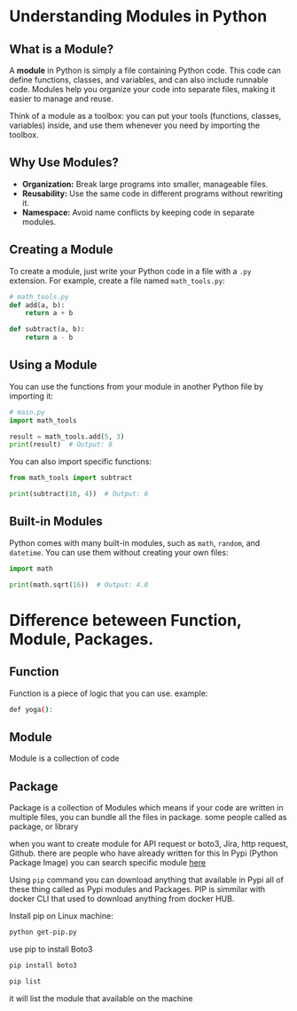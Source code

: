 # Understanding Modules in Python

## What is a Module?

A **module** in Python is simply a file containing Python code. This code can define functions, classes, and variables, and can also include runnable code. Modules help you organize your code into separate files, making it easier to manage and reuse.

Think of a module as a toolbox: you can put your tools (functions, classes, variables) inside, and use them whenever you need by importing the toolbox.

## Why Use Modules?

- **Organization:** Break large programs into smaller, manageable files.
- **Reusability:** Use the same code in different programs without rewriting it.
- **Namespace:** Avoid name conflicts by keeping code in separate modules.

## Creating a Module

To create a module, just write your Python code in a file with a `.py` extension. For example, create a file named `math_tools.py`:

```python
# math_tools.py
def add(a, b):
    return a + b

def subtract(a, b):
    return a - b
```

## Using a Module

You can use the functions from your module in another Python file by importing it:

```python
# main.py
import math_tools

result = math_tools.add(5, 3)
print(result)  # Output: 8
```

You can also import specific functions:

```python
from math_tools import subtract

print(subtract(10, 4))  # Output: 6
```

## Built-in Modules

Python comes with many built-in modules, such as `math`, `random`, and `datetime`. You can use them without creating your own files:

```python
import math

print(math.sqrt(16))  # Output: 4.0
```

# Difference beteween Function, Module, Packages.
## Function
Function is a piece of logic that you can use. example:
```bash
def yoga():
```
## Module
Module is a collection of code 
## Package
Package is a collection of Modules which means if your code are written in multiple files, you can bundle all the files in package. some people called as package, or library

when you want to create module for API request or boto3, Jira, http request, Github. there are people who have already written for this In Pypi (Python Package Image) you can search specific module [here](https://pypi.org)

Using ``pip`` command you can download anything that available in Pypi all of these thing called as Pypi modules and Packages. PIP is simmilar with docker CLI that used to download anything from docker HUB. 

Install pip on Linux machine:
```bash
python get-pip.py
```

use pip to install Boto3
```bash
pip install boto3
```
```bash
pip list
```
it will list the module that available on the machine

